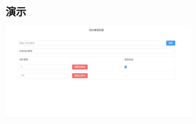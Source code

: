 <!-- @format -->

# 演示

![gif](https://raw.githubusercontent.com/youxiaobei666/3-19-demo/main/319%E6%B5%8B%E8%AF%95.gif)
